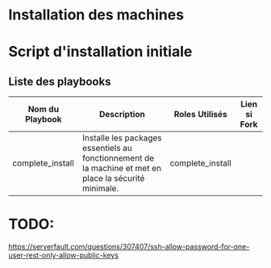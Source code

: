 # Installation des machines

# Script d'installation initiale

## Liste des playbooks
| Nom du Playbook  | Description                                                                                            | Roles Utilisés   | Lien si Fork |
| ---------------- | ------------------------------------------------------------------------------------------------------ | ---------------- | ------------ |
| complete_install | Installe les packages essentiels au fonctionnement de la machine et met en place la sécurité minimale. | complete_install |              |

# TODO:
https://serverfault.com/questions/307407/ssh-allow-password-for-one-user-rest-only-allow-public-keys
